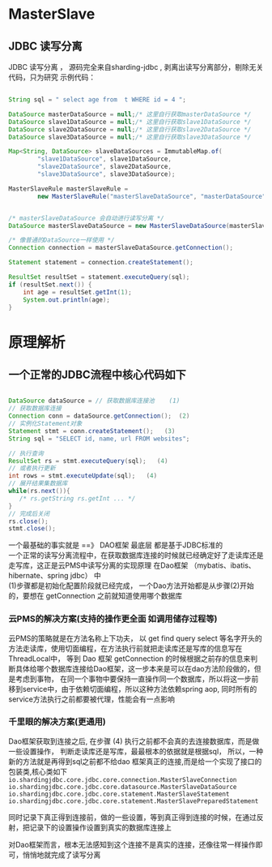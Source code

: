 # MasterSlave
## JDBC 读写分离

JDBC 读写分离 ， 源码完全来自sharding-jdbc , 剥离出读写分离部分，剔除无关代码，只为研究
示例代码：
```JAVA

String sql = " select age from  t WHERE id = 4 ";

DataSource masterDataSource = null;/* 这里自行获取masterDataSource */
DataSource slave1DataSource = null;/* 这里自行获取slave1DataSource */
DataSource slave2DataSource = null;/* 这里自行获取slave2DataSource */
DataSource slave3DataSource = null;/* 这里自行获取slave3DataSource */

Map<String, DataSource> slaveDataSources = ImmutableMap.of(
        "slave1DataSource", slave1DataSource,
        "slave2DataSource", slave2DataSource,
        "slave3DataSource", slave3DataSource);

MasterSlaveRule masterSlaveRule =
        new MasterSlaveRule("masterSlaveDataSource", "masterDataSource", masterDataSource, slaveDataSources);


/* masterSlaveDataSource 会自动进行读写分离 */
DataSource masterSlaveDataSource = new MasterSlaveDataSource(masterSlaveRule);

/* 像普通的DataSource一样使用 */
Connection connection = masterSlaveDataSource.getConnection();

Statement statement = connection.createStatement();

ResultSet resultSet = statement.executeQuery(sql);
if (resultSet.next()) {
    int age = resultSet.getInt(1);
    System.out.println(age);
}


```


# 原理解析

## 一个正常的JDBC流程中核心代码如下

```java

DataSource dataSource = // 获取数据库连接池    (1)
// 获取数据库连接
Connection conn = dataSource.getConnection();  (2)
// 实例化Statement对象
Statement stmt = conn.createStatement();   (3)
String sql = "SELECT id, name, url FROM websites";

// 执行查询
ResultSet rs = stmt.executeQuery(sql);   (4)
// 或者执行更新
int rows = stmt.executeUpdate(sql);   (4)
// 展开结果集数据库
while(rs.next()){
   /* rs.getString rs.getInt ... */
}
// 完成后关闭
rs.close();
stmt.close();

```

一个最基础的事实就是 ==》 DAO框架 最底层 都是基于JDBC标准的 <br>
一个正常的读写分离流程中，在获取数据库连接的时候就已经确定好了走读库还是走写库，这正是云PMS中读写分离的实现原理
在Dao框架 （mybatis、ibatis、hibernate、spring jdbc）  中 <br> (1)步骤都是初始化配置阶段就已经完成，
一个Dao方法开始都是从步骤(2)开始的，要想在 getConnection 之前就知道使用哪个数据库
### 云PMS的解决方案(支持的操作更全面 如调用储存过程等)

云PMS的策略就是在方法名称上下功夫，
以 get find query select 等名字开头的方法走读库，使用切面编程，在方法执行前就把走读库还是写库的信息写在ThreadLocal中，
等到 Dao 框架 getConnection 的时候根据之前存的信息来判断具体给哪个数据库连接给Dao框架，这一步本来是可以在dao方法阶段做的，但是考虑到事物，
在同一个事物中要保持一直操作同一个数据库，所以将这一步前移到service中，由于依赖切面编程，所以这种方法依赖spring aop,
同时所有的service方法执行之前都要被代理，性能会有一点影响

### 千里眼的解决方案(更通用)

Dao框架获取到连接之后, 在步骤 (4) 执行之前都不会真的去连接数据库，而是做一些设置操作，
判断走读库还是写库，最最根本的依据就是根据sql，
所以，一种新的方法就是再得到sql之前都不给dao 框架真正的连接,而是给一个实现了接口的包装类,核心类如下
<br>
`io.shardingjdbc.core.jdbc.core.connection.MasterSlaveConnection` 
<br>
`io.shardingjdbc.core.jdbc.core.datasource.MasterSlaveDataSource`
<br>
`io.shardingjdbc.core.jdbc.core.statement.MasterSlaveStatement`
<br>
`io.shardingjdbc.core.jdbc.core.statement.MasterSlavePreparedStatement`
<br>

同时记录下真正得到连接前，做的一些设置，等到真正得到连接的时候，在通过反射，把记录下的设置操作设置到真实的数据库连接上

对Dao框架而言，根本无法感知到这个连接不是真实的连接，还像往常一样操作即可，悄悄地就完成了读写分离
